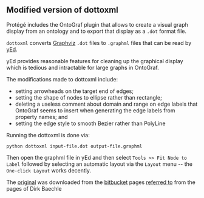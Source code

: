 ## Modified version of dottoxml 

Protégé includes the OntoGraf plugin that allows to create a visual graph display from an ontology and to export that display as a `.dot` format file.

`dottoxml` converts [Graphviz](http://www.graphviz.org) `.dot` files to `.graphml` files that can be read by [yEd](http://www.yworks.com/products/yed#).

yEd provides reasonable features for cleaning up the graphical display which is tedious and intractable for large graphs in OntoGraf.

The modifications made to dottoxml include:

 - setting arrowheads on the target end of edges; 
 - setting the shape of nodes to ellipse rather than rectangle; 
 - deleting a useless comment about domain and range on edge labels that OntoGraf seems to insert when generating the edge labels from property names; and 
 - setting the edge style to smooth Bezier rather than PolyLine

Running the dottoxml is done via:

    python dottoxml input-file.dot output-file.graphml

Then open the graphml file in yEd and then select `Tools >> Fit Node to Label` followed by selecting an automatic layout via the `Layout` menu -- the `One-click Layout` works decently.

The [original](https://bitbucket.org/dirkbaechle/dottoxml/get/e285fccba8d5.zip) was downloaded from the [bitbucket](https://bitbucket.org/dirkbaechle/dottoxml) pages [referred to](http://dl9obn.darc.de/programming/python/dottoxml/) from the pages of Dirk Baechle
